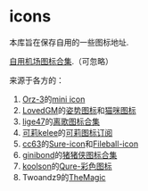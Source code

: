 # icons
本库旨在保存自用的一些图标地址.

[自用机场图标合集](https://raw.githubusercontent.com/MinCheng7/icons/main/Sky_AirPortsIcons.json).（可忽略）

来源于各方的：
1. [Orz-3](https://github.com/Orz-3)的[mini icon](https://github.com/Orz-3/mini/raw/master/Color%2B.json)
2. [LovedGM](https://github.com/LovedGM/)的[姿势图标](https://raw.githubusercontent.com/LovedGM/Quantumult-X-TuBiao/main/zishi-cs.json)和[猫咪图标](https://raw.githubusercontent.com/LovedGM/Quantumult-X-TuBiao/d9790e7036861013a4c8fd51990888b1674b9ee1/maomi.json)
3. [lige47](https://github.com/lige47)的[离歌图标合集](https://raw.githubusercontent.com/lige47/QuanX-icon-rule/main/ligeicon.json)
4. [可莉kelee](https://github.com/luestr)的[可莉图标订阅](https://gitlab.com/lodepuly/iconlibrary/-/raw/main/KeLee_icon.json)
5. [cc63](https://github.com/cc63)的[Sure-icon](https://raw.githubusercontent.com/cc63/ICON/main/icons.json)和[Fileball-icon](https://raw.githubusercontent.com/cc63/Fileball/main/icons.json)
6. [ginibond](https://github.com/ginibond)的[猪猪侠图标合集](https://raw.githubusercontent.com/ginibond/ginibond/main/Icons/contact/tubiao.json)
7. [koolson](https://github.com/koolson)的[Qure-彩色图标](https://github.com/Koolson/Qure/raw/master/Other/QureColor-All.json)
8. Twoandz9的[TheMagic](https://raw.githubusercontent.com/Twoandz9/TheMagic-Icons/main/TheRaw.json)
